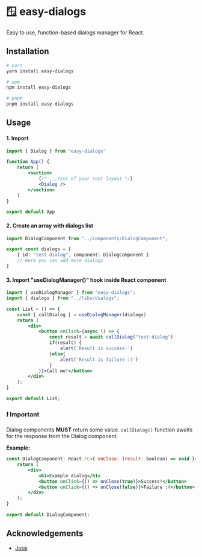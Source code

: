 
# 🪟 easy-dialogs

Easy to use, function-based dialogs manager for React.


## Installation

```bash
# yarn
yarn install easy-dialogs

# npm
npm install easy-dialogs

# pnpm
pnpm install easy-dialogs
```
    
## Usage

#### 1. Import <Dialog /> into your root layout.
```jsx
import { Dialog } from "easy-dialogs"

function App() {
    return (
        <section>
            {/* ...rest of your root layout */}
            <Dialog />
        </section>
    )
}

export default App

```


#### 2. Create an array with dialogs list
```typescript
import DialogComponent from "../components/DialogComponent";

export const dialogs = [
    { id: "test-dialog", component: DialogComponent }
    // Here you can add more dialogs
]
```

#### 3. Import "useDialogManager()" hook inside React component
```jsx
import { useDialogManager } from "easy-dialogs";
import { dialogs } from "../libs/dialogs";

const List = () => {
    const { callDialog } = useDialogManager(dialogs)
    return (
        <div>
            <button onClick={async () => {
                const result = await callDialog("test-dialog")
                if(result) {
                    alert('Result is success!') 
                }else{
                    alert('Result is failure :(') 
                }
            }}>Call me!</button>
        </div>
    );
}

export default List;
```

### ❗ Important
Dialog components **MUST** return some value. `callDialog()` function awaits for the response from the Dialog component.

**Example:**
```jsx
const DialogComponent: React.FC<{ onClose: (result: boolean) => void }> = ({ onClose }) => {
    return (
        <div>
            <h1>Example dialog</h1>
            <button onClick={() => onClose(true)}>Success!</button>
            <button onClick={() => onClose(false)}>Failure :(</button>
        </div>
    );
}

export default DialogComponent;
```


## Acknowledgements

 - [Jotai](https://github.com/pmndrs/jotai)


